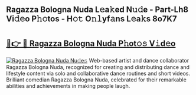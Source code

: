 ## Ragazza Bologna Nuda L𝚎a𝚔ed N𝚞𝚍e - Part-Lh8 Vi𝚍𝚎o P𝚑𝚘tos - H𝚘𝚝 O𝚗𝚕yf𝚊ns L𝚎a𝚔s 8o7K7

# <h2><a href="http://kfeizo.oniu.top/?m=Ragazza+Bologna+Nuda">🔗👉 🔴 Ragazza Bologna Nuda P𝚑ot𝚘𝚜 V𝚒d𝚎o</a></h2>

[![Ragazza Bologna Nuda Nu𝚍e𝚜](https://i.imgur.com/0qMVB7G.gif)](http://kfeizo.oniu.top/?m=Ragazza+Bologna+Nuda)
Web-based artist and dance collaborator Ragazza Bologna Nuda, recognized for creating and distributing dance and lifestyle content via solo and collaborative dance routines and short videos. Brilliant comedian Ragazza Bologna Nuda, celebrated for their remarkable abilities and achievements in making people laugh.  
